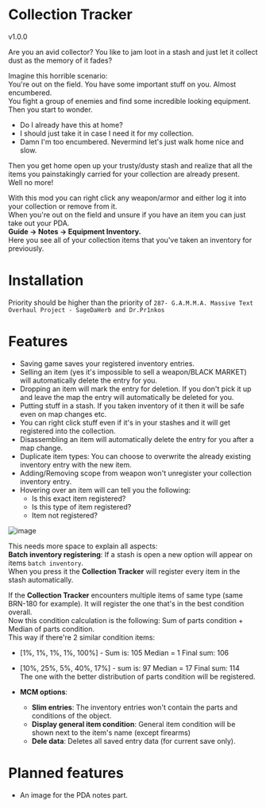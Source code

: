 # Collection Tracker
v1.0.0  
  
Are you an avid collector? You like to jam loot in a stash and just let it collect dust as the memory of it fades?  
  
Imagine this horrible scenario:  
You're out on the field. You have some important stuff on you. Almost encumbered.  
You fight a group of enemies and find some incredible looking equipment. Then you start to wonder.  
- Do I already have this at home?
- I should just take it in case I need it for my collection.
- Damn I'm too encumbered. Nevermind let's just walk home nice and slow.

Then you get home open up your trusty/dusty stash and realize that all the items you painstakingly carried for your collection are already present.  
Well no more!  

With this mod you can right click any weapon/armor and either log it into your collection or remove from it.  
When you're out on the field and unsure if you have an item you can just take out your PDA.  
**Guide -> Notes -> Equipment Inventory.**  
Here you see all of your collection items that you've taken an inventory for previously.

# Installation
Priority should be higher than the priority of `287- G.A.M.M.A. Massive Text Overhaul Project - SageDaHerb and Dr.Pr1nkos`

# Features
- Saving game saves your registered inventory entries.
- Selling an item (yes it's impossible to sell a weapon/BLACK MARKET) will automatically delete the entry for you.
- Dropping an item will mark the entry for deletion. If you don't pick it up and leave the map the entry will automatically be deleted for you.
- Putting stuff in a stash. If you taken inventory of it then it will be safe even on map changes etc.
- You can right click stuff even if it's in your stashes and it will get registered into the collection.
- Disassembling an item will automatically delete the entry for you after a map change.
- Duplicate item types: You can choose to overwrite the already existing inventory entry with the new item.
- Adding/Removing scope from weapon won't unregister your collection inventory entry.
- Hovering over an item will can tell you the following:
  - Is this exact item registered?
  - Is this type of item registered?
  - Item not registered?
 
![image](https://github.com/user-attachments/assets/5448e6b2-7b41-470d-965c-947916672c16)


This needs more space to explain all aspects:  
**Batch inventory registering**: If a stash is open a new option will appear on items `batch inventory`.  
When you press it the **Collection Tracker** will register every item in the stash automatically.  

If the **Collection Tracker** encounters multiple items of same type (same BRN-180 for example). It will register the one that's in the best condition overall.  
Now this condition calculation is the following: Sum of parts condition + Median of parts condition.  
This way if there're 2 similar condition items: 
- [1%, 1%, 1%, 1%, 100%]    - Sum is: 105  Median = 1  Final sum: 106
- [10%, 25%, 5%, 40%, 17%]  - sum is: 97   Median = 17 Final sum: 114  
The one with the better distribution of parts condition will be registered.

- **MCM options**:
  - **Slim entries**: The inventory entries won't contain the parts and conditions of the object.
  - **Display general item condition**: General item condition will be shown next to the item's name (except firearms)
  - **Dele data**: Deletes all saved entry data (for current save only).

# Planned features
- An image for the PDA notes part.

